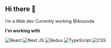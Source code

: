 ## Hi there 👋

I’m a Web dev Currently working @Arounda

**I'm working with**

<div display="flex">
  <img src="https://img.shields.io/badge/react-black?style=for-the-badge&logo=react&logoColor=white" alt="React"/>
  <img src="https://img.shields.io/badge/Next-black?style=for-the-badge&logo=next.js&logoColor=white" alt="Next JS"/>
  <img src="https://img.shields.io/badge/Redux-black?style=for-the-badge&logo=redux&logoColor=white" alt="Redux"/>
  <img src="https://img.shields.io/badge/typescript-black?style=for-the-badge&logo=typescript&logoColor=white" alt="TypeScript"/>
  <img src="https://img.shields.io/badge/css3-black?style=for-the-badge&logo=css3&logoColor=white" alt="CSS"/>
</div>

